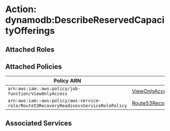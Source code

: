 # Action: dynamodb:DescribeReservedCapacityOfferings

## Attached Roles

## Attached Policies

| Policy ARN | Policy Name |
|------------|-------------|
| `arn:aws:iam::aws:policy/job-function/ViewOnlyAccess` | [ViewOnlyAccess](../policies.md#viewonlyaccess) |
| `arn:aws:iam::aws:policy/aws-service-role/Route53RecoveryReadinessServiceRolePolicy` | [Route53RecoveryReadinessServiceRolePolicy](../policies.md#route53recoveryreadinessservicerolepolicy) |

## Associated Services

